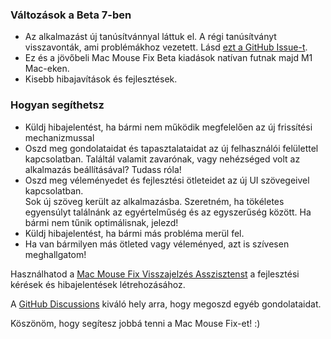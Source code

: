 ### Változások a Beta 7-ben

- Az alkalmazást új tanúsítvánnyal láttuk el. A régi tanúsítványt visszavonták, ami problémákhoz vezetett. Lásd [ezt a GitHub Issue-t](https://github.com/noah-nuebling/mac-mouse-fix/issues/95).
- Ez és a jövőbeli Mac Mouse Fix Beta kiadások natívan futnak majd M1 Mac-eken.
- Kisebb hibajavítások és fejlesztések.

### Hogyan segíthetsz

- Küldj hibajelentést, ha bármi nem működik megfelelően az új frissítési mechanizmussal
- Oszd meg gondolataidat és tapasztalataidat az új felhasználói felülettel kapcsolatban. Találtál valamit zavarónak, vagy nehézséged volt az alkalmazás beállításával? Tudass róla!
- Oszd meg véleményedet és fejlesztési ötleteidet az új UI szövegeivel kapcsolatban.\
   Sok új szöveg került az alkalmazásba. Szeretném, ha tökéletes egyensúlyt találnánk az egyértelműség és az egyszerűség között. Ha bármi nem tűnik optimálisnak, jelezd!
- Küldj hibajelentést, ha bármi más probléma merül fel.
- Ha van bármilyen más ötleted vagy véleményed, azt is szívesen meghallgatom!

Használhatod a [Mac Mouse Fix Visszajelzés Asszisztenst](https://github.com/noah-nuebling/mac-mouse-fix/issues/new/choose) a fejlesztési kérések és hibajelentések létrehozásához.

A [GitHub Discussions](https://github.com/noah-nuebling/mac-mouse-fix/discussions/82) kiváló hely arra, hogy megoszd egyéb gondolataidat.

Köszönöm, hogy segítesz jobbá tenni a Mac Mouse Fix-et! :)